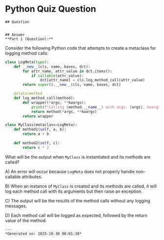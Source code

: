 # Python Quiz Question
    
    ## Question
    
    
    ## Answer
    **Part 1 (Question):**

Consider the following Python code that attempts to create a metaclass for logging method calls:

```python
class LogMeta(type):
    def __new__(cls, name, bases, dct):
        for attr_name, attr_value in dct.items():
            if callable(attr_value):
                dct[attr_name] = cls.log_method_call(attr_value)
        return super().__new__(cls, name, bases, dct)

    @staticmethod
    def log_method_call(method):
        def wrapper(*args, **kwargs):
            print(f"Calling {method.__name__} with args: {args}, kwargs: {kwargs}")
            return method(*args, **kwargs)
        return wrapper

class MyClass(metaclass=LogMeta):
    def method1(self, a, b):
        return a + b
    
    def method2(self, c):
        return c * 2
```

What will be the output when `MyClass` is instantiated and its methods are called?

A) An error will occur because `LogMeta` does not properly handle non-callable attributes.

B) When an instance of `MyClass` is created and its methods are called, it will log each method call with its arguments but then raise an exception.

C) The output will be the results of the method calls without any logging messages.

D) Each method call will be logged as expected, followed by the return value of the method.
    
    ---
    *Generated on: 2025-10-30 08:01:38*
    